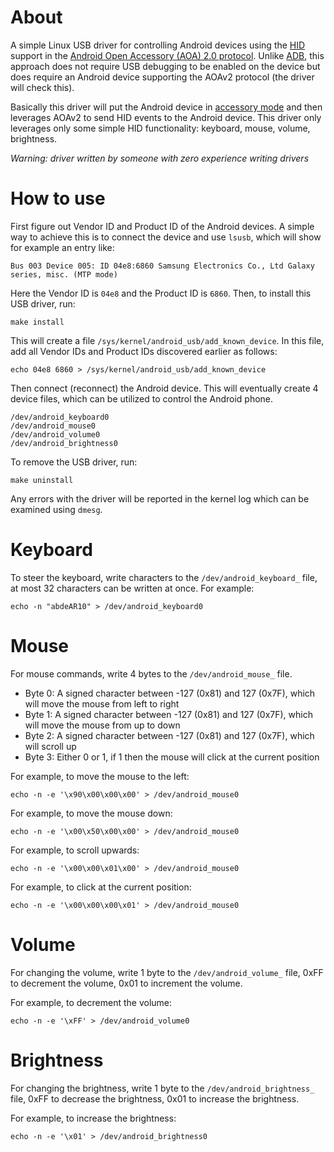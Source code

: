 # About

A simple Linux USB driver for controlling Android devices using the [HID](https://en.wikipedia.org/wiki/Human_interface_device) support in the [Android Open Accessory (AOA) 2.0 protocol](https://source.android.com/docs/core/interaction/accessories/aoa2). Unlike [ADB](https://developer.android.com/tools/adb), this approach does not require USB debugging to be enabled on the device but does require an Android device supporting the AOAv2 protocol (the driver will check this).

Basically this driver will put the Android device in [accessory mode](https://developer.android.com/develop/connectivity/usb) and then leverages AOAv2 to send HID events to the Android device. This driver only leverages only some simple HID functionality: keyboard, mouse, volume, brightness.

*Warning: driver written by someone with zero experience writing drivers*

# How to use

First figure out Vendor ID and Product ID of the Android devices. A simple way to achieve this is to connect the device and use `lsusb`, which will show for example an entry like:

```
Bus 003 Device 005: ID 04e8:6860 Samsung Electronics Co., Ltd Galaxy series, misc. (MTP mode)
```

Here the Vendor ID is `04e8` and the Product ID is `6860`. Then, to install this USB driver, run:

```
make install
```

This will create a file `/sys/kernel/android_usb/add_known_device`. In this file, add all Vendor IDs and Product IDs discovered earlier as follows:

```
echo 04e8 6860 > /sys/kernel/android_usb/add_known_device
```

Then connect (reconnect) the Android device. This will eventually create 4 device files, which can be utilized to control the Android phone.

```
/dev/android_keyboard0
/dev/android_mouse0
/dev/android_volume0
/dev/android_brightness0
```

To remove the USB driver, run:

```
make uninstall
```

Any errors with the driver will be reported in the kernel log which can be examined using `dmesg`.

# Keyboard

To steer the keyboard, write characters to the `/dev/android_keyboard_` file, at most 32 characters can be written at once. For example:

```
echo -n "abdeAR10" > /dev/android_keyboard0
```

# Mouse

For mouse commands, write 4 bytes to the `/dev/android_mouse_` file.
- Byte 0: A signed character between -127 (0x81) and 127 (0x7F), which will move the mouse from left to right
- Byte 1: A signed character between -127 (0x81) and 127 (0x7F), which will move the mouse from up to down
- Byte 2: A signed character between -127 (0x81) and 127 (0x7F), which will scroll up 
- Byte 3: Either 0 or 1, if 1 then the mouse will click at the current position

For example, to move the mouse to the left:
```
echo -n -e '\x90\x00\x00\x00' > /dev/android_mouse0
```

For example, to move the mouse down:
```
echo -n -e '\x00\x50\x00\x00' > /dev/android_mouse0
```

For example, to scroll upwards:
```
echo -n -e '\x00\x00\x01\x00' > /dev/android_mouse0
```

For example, to click at the current position:
```
echo -n -e '\x00\x00\x00\x01' > /dev/android_mouse0
```

# Volume

For changing the volume, write 1 byte to the `/dev/android_volume_` file, 0xFF to decrement the volume, 0x01 to increment the volume.

For example, to decrement the volume:
```
echo -n -e '\xFF' > /dev/android_volume0
```

# Brightness

For changing the brightness, write 1 byte to the `/dev/android_brightness_` file, 0xFF to decrease the brightness, 0x01 to increase the brightness.

For example, to increase the brightness:
```
echo -n -e '\x01' > /dev/android_brightness0
```